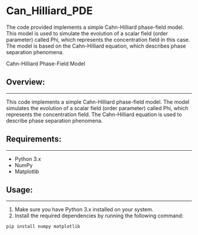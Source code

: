 # Can_Hilliard_PDE


The code provided implements a simple Cahn-Hilliard phase-field model. This model is used to simulate the evolution of a scalar field (order parameter) called Phi, which represents the concentration field in this case. The model is based on the Cahn-Hilliard equation, which describes phase separation phenomena.

Cahn-Hilliard Phase-Field Model

## Overview:
------------
This code implements a simple Cahn-Hilliard phase-field model. The model simulates the evolution of a scalar field (order parameter) called Phi, which represents the concentration field. The Cahn-Hilliard equation is used to describe phase separation phenomena.

## Requirements:
------------
- Python 3.x
- NumPy
- Matplotlib

## Usage:
------------
1. Make sure you have Python 3.x installed on your system.
2. Install the required dependencies by running the following command:
```bash
pip install numpy matplotlib
```
